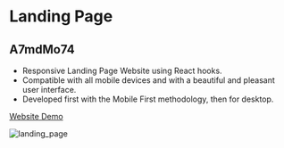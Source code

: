 # Landing Page

## A7mdMo74

- Responsive Landing Page Website using React hooks.
- Compatible with all mobile devices and with a beautiful and pleasant user interface.
- Developed first with the Mobile First methodology, then for desktop.

[Website Demo](https://landing-page-a7mdmo74.vercel.app/)

![landing_page](https://user-images.githubusercontent.com/68064222/179460970-94658c70-672e-43de-9417-6a302607495c.png)

